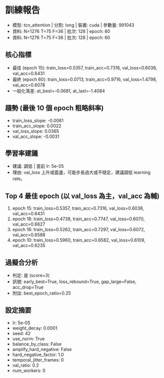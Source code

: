 # 訓練報告
- 模型: tcn_attention  | 分割: long  | 裝置: cuda  | 參數量: 991043
- 資料: N=1276 T=75 F=36  | 批次: 128  | epoch: 60
- 資料: N=1276 T=75 F=36  | 批次: 128  | epoch: 60

## 核心指標
- 最佳 (epoch 15): train_loss=0.5357, train_acc=0.7316, val_loss=0.6038, val_acc=0.6431
- 最終 (epoch 60): train_loss=0.0713, train_acc=0.9716, val_loss=1.4798, val_acc=0.6078
- 一般化落差: at_best=-0.0681, at_last=-1.4084

## 趨勢 (最後 10 個 epoch 粗略斜率)
- train_loss_slope: -0.0061
- train_acc_slope: 0.0022
- val_loss_slope: 0.0365
- val_acc_slope: -0.0031

## 學習率建議
- 建議: 調低  | 當前 lr: 5e-05 
- 理由: val_loss 上升或震盪，可能步長過大或不穩定，建議調低 learning rate。

## Top 4 最佳 epoch (以 val_loss 為主，val_acc 為輔)
1. epoch 15: train_loss=0.5357, train_acc=0.7316, val_loss=0.6038, val_acc=0.6431
2. epoch 18: train_loss=0.4738, train_acc=0.7747, val_loss=0.6070, val_acc=0.6627
3. epoch 16: train_loss=0.5262, train_acc=0.7297, val_loss=0.6072, val_acc=0.6588
4. epoch 10: train_loss=0.5960, train_acc=0.6582, val_loss=0.6109, val_acc=0.6235

## 過擬合分析
- 判定: 是 (score=3)
- 訊號: early_best=True, loss_rebound=True, gap_large=False, acc_drop=True
- 附註: best_epoch_ratio=0.25

## 設定摘要
- lr: 5e-05
- weight_decay: 0.0001
- seed: 42
- use_norm: True
- balance_by_class: False
- amplify_hard_negative: False
- hard_negative_factor: 1.0
- temporal_jitter_frames: 0
- val_ratio: 0.2
- num_workers: 0